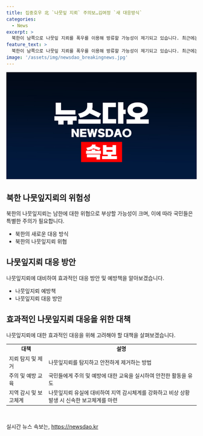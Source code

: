 ```yaml
---
title: 집중호우 北 `나뭇잎 지뢰` 주의보…김여정 `새 대응방식`
categories:
  - News
excerpt: >
  북한이 남쪽으로 나뭇잎 지뢰를 폭우를 이용해 방류할 가능성이 제기되고 있습니다. 최근에는 나뭇잎처럼 생겨 구분이 어려운 지뢰를 매설하는 것으로 확인되며, 군이 이에 대비하고 있습니다. 군은 DMZ 지역에서 지난 4월부터 수만 발에 이르는 규모로 지뢰를 매설하고 있는데, 이는 북한 군인과 주민의 남쪽 유입을 막기 위한 것으로 추정됩니다. 군은 뿐만 아니라 지뢰 유실 외에도 북한의 다양한 위협에 대비하고 있으며, 국민들에게 주변 활동에 각별한 주의를 당부하고 있습니다.
feature_text: >
  북한이 남쪽으로 나뭇잎 지뢰를 폭우를 이용해 방류할 가능성이 제기되고 있습니다. 최근에는 나뭇잎처럼 생겨 구분이 어려운 지뢰를 매설하는 것으로 확인되며, 군이 이에 대비하고 있습니다. 군은 DMZ 지역에서 지난 4월부터 수만 발에 이르는 규모로 지뢰를 매설하고 있는데, 이는 북한 군인과 주민의 남쪽 유입을 막기 위한 것으로 추정됩니다. 군은 뿐만 아니라 지뢰 유실 외에도 북한의 다양한 위협에 대비하고 있으며, 국민들에게 주변 활동에 각별한 주의를 당부하고 있습니다.
image: '/assets/img/newsdao_breakingnews.jpg'
---
```


<p><img src="/assets/img/newsdao_breakingnews.jpg" alt="pcversion 속보" /></p>

<h2 data-ke-size="size26">북한 나뭇잎지뢰의 위험성</h2>

<p data-ke-size="size16">북한의 나뭇잎지뢰는 남한에 대한 위협으로 부상할 가능성이 크며, 이에 따라 국민들은 특별한 주의가 필요합니다.</p>

<ul>
<li>북한의 새로운 대응 방식</li>
<li>북한의 나뭇잎지뢰 위협</li>
</ul>

<h2 data-ke-size="size26">나뭇잎지뢰 대응 방안</h2>

<p data-ke-size="size16">나뭇잎지뢰에 대비하여 효과적인 대응 방안 및 예방책을 알아보겠습니다.</p>

<ul>
<li>나뭇잎지뢰 예방책</li>
<li>나뭇잎지뢰 대응 방안</li>
</ul>

<h2 data-ke-size="size26">효과적인 나뭇잎지뢰 대응을 위한 대책</h2>

<p data-ke-size="size16">나뭇잎지뢰에 대한 효과적인 대응을 위해 고려해야 할 대책을 살펴보겠습니다.</p>

<table>
  <tr>
    <td style="text-align: center; height: 17px;"><b>대책</b></td>
    <td style="text-align: center; height: 17px;"><b>설명</b></td>
  </tr>
  <tr>
    <td>지뢰 탐지 및 제거</td>
    <td>나뭇잎지뢰를 탐지하고 안전하게 제거하는 방법</td>
  </tr>
  <tr>
    <td>주의 및 예방 교육</td>
    <td>국민들에게 주의 및 예방에 대한 교육을 실시하여 안전한 활동을 유도</td>
  </tr>
  <tr>
    <td>지역 감시 및 보고체계</td>
    <td>나뭇잎지뢰 유실에 대비하여 지역 감시체계를 강화하고 비상 상황 발생 시 신속한 보고체계를 마련</td>
  </tr>
</table>

<p data-ke-size="size16">&nbsp;</p>
실시간 뉴스 속보는, <a href="https://newsdao.kr" rel="dofollow">https://newsdao.kr</a>


